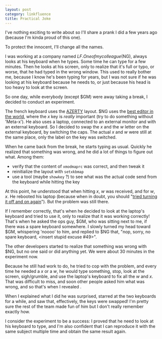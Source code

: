 ```yaml
---
layout: post
category: linkfluence
title: Practical Joke
---
```


I've nothing exciting to write about so I'll share a prank I did a few years ago (because I'm kinda proud of this one).

To protect the innocent, I'll change all the names.

I was working at a company named $LF.  One of my colleague ($NG), always looks at his keyboard when he types.  Some time he can type for a few minutes.  Then he looks at his screen, only to realize that it's full or typo, or worse, that he had typed in the wrong window.  This used to really bother me, because I know he's been typing for years, but I was not sure if he was looking at his keyboard because he needs to, or just because his head is too heavy to look at the screen.

So one day, while everybody (except $GM) were away taking a break, I decided to conduct an experiment.

The french keyboard uses the [AZERTY](http://en.wikipedia.org/wiki/Azerty) layout.  $NG uses the [best editor in the world](http://www.gnu.org/software/emacs/), where the *x* key is *really* important (try to do something without 'Meta-x').  He also uses a laptop, connected to an external monitor and with an external keyboard.  So I decided to swap the *x* and the *w* letter on the external keyboard, by switching the caps.  The actual *x* and *w* were still at the same place, only the label on the key was switched.

When he came back from the break, he starts typing as usual.  Quickly he realized that something was wrong, and he did a lot of things to figure out what.  Among them:

* verify that the content of ``xmodmaprc`` was correct, and then tweak it
* reinitialize the layout with ``setxkbmap``
* use a tool (maybe ``showkey`` ?) to see what was the actual code send from the keyboard while hitting the key

At this point, he understood that when hitting *x*, *w* was received, and for *w*, *x*.  He rebooted his laptop (because when in doubt, you should "[tried turning it off and on again](http://www.youtube.com/watch?v=nn2FB1P_Mn8)").  But the problem was still there.

If I remember correctly, that's when he decided to look at the laptop's keyboard and tried to use it, only to realize that it was working correctly!  That's when he asked the ops guy, $GM, who was sitting next to me, if there was a spare keyboard somewhere.  I slowly turned my head toward $GM, whispering 'noooo' to him, and replied to $NG that, "nop, sorry, no spare keyboard, <insert stupid excuse #49>".

The other developers started to realize that something was wrong with $NG, but no one said or did anything yet.  We were about 30 minutes in the experiment now.

Because he still had work to do, he tried to cop with the problem, and every time he needed a *x* or a *w*, he would type something, stop, look at the screen, sigh/grumble, and use the laptop's keyboard to fix all the *w* and *x*.  That was difficult to miss, and soon other people asked him what was wrong, and so that's when I revealed .

When I explained what I did he was surprised, starred at the two keyboards for a while, and saw that, effectively, the keys were swapped!  I'm pretty sure the rest of the team made fun of him but I don't really remember exactly how.

I consider the experiment to be a success: I proved that he need to look at his keyboard to type, and I'm also confident that I can reproduce it with the same subject multiple time and obtain the same result again.
